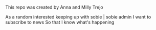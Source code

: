 This repo was created by Anna and Milly Trejo

As a random interested keeping up with sobie | sobie admin
I want to subscribe to news
So that I know what's happening
